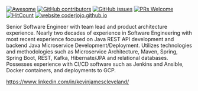 [![Awesome](https://awesome.re/badge.svg)](https://awesome.re) [![GitHub contributors](https://img.shields.io/github/contributors/coderjojo/creative-profile-readme)](https://github.com/coderjojo/creative-profile-readme/graphs/contributors) [![GitHub issues](https://img.shields.io/github/issues/coderjojo/creative-profile-readme)](https://github.com/coderjojo/creative-profile-readme/issues) [![PRs Welcome](https://img.shields.io/badge/PRs-welcome-brightgreen.svg?style=flat-square)](https://github.com/coderjojo/creative-profile-readme/pulls) [![HitCount](https://views.whatilearened.today/views/github/coderjojo/creative-profile-readme.svg)](https://github.com/coderjojo/creative-profile-readme) [![website coderjojo.github.io](https://img.shields.io/website-up-down-green-red/http/coderjojo.github.io/creative-profile-readme.svg)](https://coderjojo.github.io/creative-profile-readme/)

Senior Software Engineer with team lead and product architecture experience. Nearly two decades of experience in Software
Engineering with most recent experience focused on Java REST API development and backend Java Microservice
Development/Deployment. Utilizes technologies and methodologies such as Microservice Architecture, Maven, Spring, Spring Boot,
REST, Kafka, Hibernate/JPA and relational databases. Possesses experience with CI/CD software such as Jenkins and Ansible, Docker
containers, and deployments to GCP.

https://www.linkedin.com/in/kevinjamescleveland/
